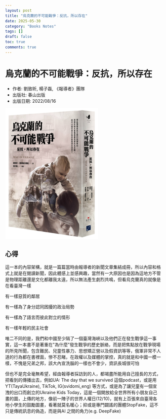 ```yaml
---
layout: post
title: "烏克蘭的不可能戰爭：反抗，所以存在"
date: 2025-05-30
category: "Books Notes"
tags: []
draft: false
toc: true
comments: true
---
```


# 烏克蘭的不可能戰爭：反抗，所以存在
* 作者:  劉致昕, 楊子磊, 《報導者》團隊
* 出版社: 春山出版
* 出版日期: 2022/08/16

<img src="/assets/posts/烏克蘭的不可能戰爭.jpg" alt="" width="300"/>
<!-- more -->

## 心得
這一本的內容架構，就是一篇篇當時由報導者的新聞文章集結成冊，所以內容和格式上就是在閱讀新聞，因此體感上並感興趣，當然有一大原因也是因為這地方不管是物理距離還是文化都離我太遠，所以無法產生劇烈共鳴，但看烏克蘭真的就像是在看臺灣一樣

有一樣惡質的鄰居

有一樣為了身分認同困擾的政治局勢

有一樣為了語言而彼此對立的情形

有一樣年輕的民主社會

唯二不同的是，我們和中國至少隔了一個臺灣海峽以及他們正在發生戰爭這一事實，這一本書不是著重在"為什麼"發生戰爭的歷史脈絡，而是把焦點放在戰爭現場的所見所聞，包含難民、兒童性暴力、思想矯正營以及假資訊等等，俄軍非常不人道的行為都在書裡面，慘不忍睹，在政權以及媒體的掌控，真的就是和中國一模一樣，不愧是兄弟之邦，該大內宣洗腦的一樣也不會少，資訊長城很可怕


但也不是完全毫無希望，經由報導者採訪到的人，都竭盡所能用自己擅長的方式，把看到的傳播出去，例如UA: The day that we survived 這個podcast，或是用YT(TayaUkraine), TikTok, IG(svidomi_eng) 等方式，或是為了讓兒童有一個宣洩的出口而創立的Ukraine Kids Today，這是一個開放給全世界所有小朋友自己畫的圖，上傳的地方，像前一陣子的世界人權日(12/10)，就有上百張來自臺灣各地小學生的鼓勵圖畫，看著就莫名暖心；抑或是專門闢謠的團體StopFake，這不只是傳統訊息的偽造，而是與AI 之間的角力(e.g. DeepFake)